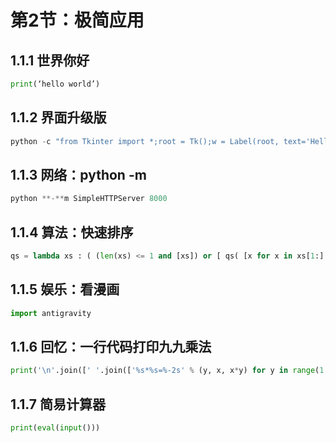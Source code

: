 # 第2节：极简应用

## 

## 1.1.1 世界你好

```python
print(‘hello world’)
```

## 1.1.2 界面升级版

```python
python -c "from Tkinter import *;root = Tk();w = Label(root, text='Hello！World！'); w.pack(); root.mainloop()”
```

##  1.1.3 网络：python -m

```python
python **-**m SimpleHTTPServer 8000
```

## 1.1.4 算法：快速排序

```python
qs = lambda xs : ( (len(xs) <= 1 and [xs]) or [ qs( [x for x in xs[1:] if x < xs[0]] ) + [xs[0]] + qs( [x for x in xs[1:] if x >= xs[0]] ) ] )[0]
```

## 1.1.5 娱乐：看漫画

```python
import antigravity 
```

## 1.1.6 回忆：一行代码打印九九乘法

```python
print('\n'.join([' '.join(['%s*%s=%-2s' % (y, x, x*y) for y in range(1, x+1)]) for x in range(1, 10)]))
```

## 1.1.7 简易计算器

```python
print(eval(input()))
```





